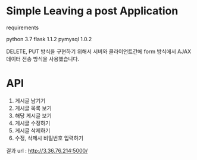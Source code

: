 # Simple Leaving a post Application

requirements

python 3.7
flask 1.1.2
pymysql 1.0.2

DELETE, PUT 방식을 구현하기 위해서 서버와 클라이언트간에 form 방식에서 AJAX 데이터 전송 방식을 사용했습니다.

# API

1. 게시글 남기기
2. 게시글 목록 보기
3. 해당 게시글 보기
4. 게시글 수정하기
5. 게시글 삭제하기
6. 수정, 삭제시 비밀번호 입력하기

결과 url : http://3.36.76.214:5000/
